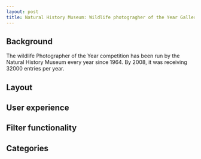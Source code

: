 ```yaml
---
layout: post
title: Natural History Museum: Wildlife photogragher of the Year Gallery
---
```


## Background
The wildlife Photographer of the Year competition has been run by the Natural History Museum every year since 1964. By 2008, it was receiving 32000 entries per year.


## Layout





## User experience

## Filter functionality

## Categories
